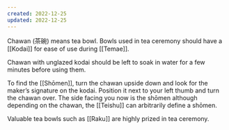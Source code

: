 ```yaml
---
created: 2022-12-25
updated: 2022-12-25
---
```

Chawan (茶碗) means tea bowl. Bowls used in tea ceremony should have a [[Kodai]] for ease of use during [[Temae]]. 

Chawan with unglazed kodai should be left to soak in water for a few minutes before using them.

To find the [[Shōmen]], turn the chawan upside down and look for the maker’s signature on the kodai. Position it next to your left thumb and turn the chawan over. The side facing you now is the shōmen although depending on the chawan, the [[Teishu]] can arbitrarily define a shōmen.

Valuable tea bowls such as [[Raku]] are highly prized in tea ceremony.